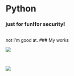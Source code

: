 # Python
### just for fun!for security!
<br>
not I'm good at.
### My works

![](/Python/WordCloud/test.png)

<br>

![](/Python/WordCloud/test1.png)
